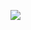 

<a href="https://discord.com/users/726320802705834026"><img align="right" src="https://lanyard.cnrad.dev/api/726320802705834026?bg=343F5B&idleMessage=404%20-%20Activity%20Not%20Found" /></a>

